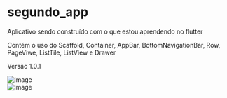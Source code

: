 # segundo_app
Aplicativo sendo construído com o que estou aprendendo no flutter  

Contém o uso do Scaffold, Container, AppBar, BottomNavigationBar, Row, PageViwe, ListTile, ListView e Drawer  

Versão 1.0.1  

![image](https://user-images.githubusercontent.com/73318684/139732412-c5cf8dcd-866b-453c-b828-431a89f676ac.png)  
![image](https://user-images.githubusercontent.com/73318684/139732452-fe07db4c-256c-4dc0-a37c-00f0f0d3a690.png)




